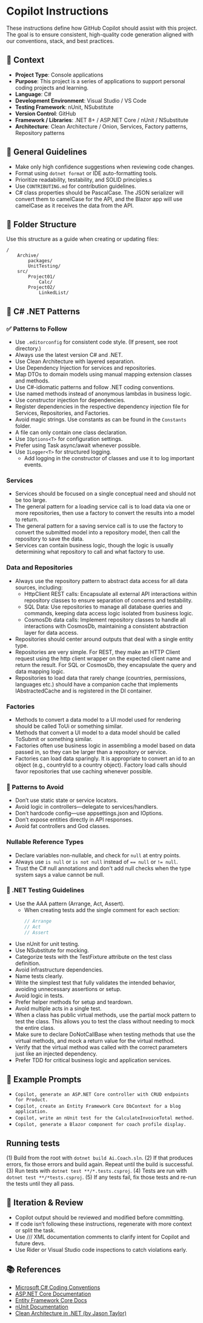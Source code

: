 # Copilot Instructions

These instructions define how GitHub Copilot should assist with this project. The goal is to ensure consistent, high-quality code generation aligned with our conventions, stack, and best practices.

## 🧠 Context

- **Project Type**: Console applications
- **Purpose**: This project is a series of applications to support personal coding projects and learning.
- **Language**: C#
- **Development Environment**: Visual Studio / VS Code
- **Testing Framework**: nUnit, NSubstitute
- **Version Control**: GitHub
- **Framework / Libraries**: .NET 8+ / ASP.NET Core / nUnit / NSubstitute
- **Architecture**: Clean Architecture / Onion, Services, Factory patterns, Repository patterns

## 🔧 General Guidelines

- Make only high confidence suggestions when reviewing code changes.
- Format using `dotnet format` or IDE auto-formatting tools.
- Prioritize readability, testability, and SOLID principles.s
- Use `CONTRIBUTING.md` for contribution guidelines.
- C# class properties should be PascalCase. The JSON serializer will convert them to camelCase for the API, and the Blazor app will use camelCase as it receives the data from the API.

## 📁 Folder Structure

Use this structure as a guide when creating or updating files:

```text
/
    Archive/
        packages/
        UnitTesting/
    src/
        Project01/
            Calc/
        Project02/
            LinkedList/
```

## 🧶 C# .NET Patterns

### ✅ Patterns to Follow
- Use `.editorconfig` for consistent code style. (If present, see root directory.)
- Always use the latest version C# and .NET.
- Use Clean Architecture with layered separation.
- Use Dependency Injection for services and repositories.
- Map DTOs to domain models using manual mapping extension classes and methods.
- Use C#-idiomatic patterns and follow .NET coding conventions.
- Use named methods instead of anonymous lambdas in business logic.
- Use constructor injection for dependencies.
- Register dependencies in the respective dependency injection file for Services, Repositories, and Factories.
- Avoid magic strings. Use constants as can be found in the `Constants` folder.
- A file can only contain one class declaration.
- Use `IOptions<T>` for configuration settings.
- Prefer using Task async/await whenever possible.
- Use `ILogger<T>` for structured logging.
  - Add logging in the constructor of classes and use it to log important events.

### Services
- Services should be focused on a single conceptual need and should not be too large.
- The general pattern for a loading service call is to load data via one or more repositories, then use a factory to convert the results into a model to return.
- The general pattern for a saving service call is to use the factory to convert the submitted model into a repository model, then call the repository to save the data.
- Services can contain business logic, though the logic is usually determining what repository to call and what factory to use.

### Data and Repositories
- Always use the repository pattern to abstract data access for all data sources, including:
  - HttpClient REST calls: Encapsulate all external API interactions within repository classes to ensure separation of concerns and testability.
  - SQL Data: Use repositories to manage all database queries and commands, keeping data access logic isolated from business logic.
  - CosmosDb data calls: Implement repository classes to handle all interactions with CosmosDb, maintaining a consistent abstraction layer for data access.
- Repositories should center around outputs that deal with a single entity type.
- Repositories are very simple. For REST, they make an HTTP Client request using the http client wrapper on the expected client name and return the result. For SQL or CosmosDb, they encapsulate the query and data mapping logic.
- Repositories to load data that rarely change (countries, permissions, languages etc.) should have a companion cache that implements IAbstractedCache and is registered in the DI container.

### Factories
- Methods to convert a data model to a UI model used for rendering should be called ToUi or something similar.
- Methods that convert a UI model to a data model should be called ToSubmit or something similar.
- Factories often use business logic in assembling a model based on data passed in, so they can be larger than a repository or service.
- Factories can load data sparingly. It is appropriate to convert an id to an object (e.g., countryId to a country object). Factory load calls should favor repositories that use caching whenever possible.

### 🚫 Patterns to Avoid
- Don’t use static state or service locators.
- Avoid logic in controllers—delegate to services/handlers.
- Don’t hardcode config—use appsettings.json and IOptions.
- Don’t expose entities directly in API responses.
- Avoid fat controllers and God classes.

### Nullable Reference Types

- Declare variables non-nullable, and check for `null` at entry points.
- Always use `is null` or `is not null` instead of `== null` or `!= null`.
- Trust the C# null annotations and don't add null checks when the type system says a value cannot be null.

### 🧪 .NET Testing Guidelines
- Use the AAA pattern (Arrange, Act, Assert).
  - When creating tests add the single comment for each section:
    ```csharp
    // Arrange
    // Act
    // Assert
    ```
- Use nUnit for unit testing.
- Use NSubstitute for mocking.
- Categorize tests with the TestFixture attribute on the test class definition.
- Avoid infrastructure dependencies.
- Name tests clearly.
- Write the simplest test that fully validates the intended behavior, avoiding unnecessary assertions or setup.
- Avoid logic in tests.
- Prefer helper methods for setup and teardown.
- Avoid multiple acts in a single test.
- When a class has public virtual methods, use the partial mock pattern to test the class. This allows you to test the class without needing to mock the entire class.
- Make sure to declare DoNotCallBase when testing methods that use the virtual methods, and mock a return value for the virtual method.
- Verify that the virtual method was called with the correct parameters just like an injected dependency.
- Prefer TDD for critical business logic and application services.

## 🧩 Example Prompts
- `Copilot, generate an ASP.NET Core controller with CRUD endpoints for Product.`
- `Copilot, create an Entity Framework Core DbContext for a blog application.`
- `Copilot, write an nUnit test for the CalculateInvoiceTotal method.`
- `Copilot, generate a Blazor component for coach profile display.`

## Running tests

(1) Build from the root with `dotnet build Ai.Coach.sln`.
(2) If that produces errors, fix those errors and build again. Repeat until the build is successful.
(3) Run tests with `dotnet test **/*.tests.csproj`.
(4) Tests are run with `dotnet test **/*tests.csproj`.
(5) If any tests fail, fix those tests and re-run the tests until they all pass.

## 🔁 Iteration & Review
- Copilot output should be reviewed and modified before committing.
- If code isn’t following these instructions, regenerate with more context or split the task.
- Use /// XML documentation comments to clarify intent for Copilot and future devs.
- Use Rider or Visual Studio code inspections to catch violations early.

## 📚 References
- [Microsoft C# Coding Conventions](https://learn.microsoft.com/en-us/dotnet/csharp/fundamentals/coding-style/coding-conventions)
- [ASP.NET Core Documentation](https://learn.microsoft.com/en-us/aspnet/core/?view=aspnetcore-8.0)
- [Entity Framework Core Docs](https://learn.microsoft.com/en-us/ef/core/)
- [nUnit Documentation](https://nunit.org/)
- [Clean Architecture in .NET (by Jason Taylor)](https://github.com/jasontaylordev/CleanArchitecture)